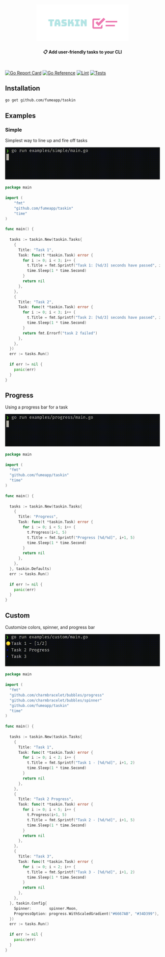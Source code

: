 <h1 align="center">
    <img src="https://github.com/fumeapp/taskin/raw/main/taskin.png" width="300" />
 <br />
</h1>

<p align="center"><strong>📋 Add user-friendly tasks to your CLI </strong></p>
<br />


[![Go Report Card](https://goreportcard.com/badge/github.com/fumeapp/taskin)](https://goreportcard.com/report/github.com/fumeapp/taskin)
[![Go Reference](https://pkg.go.dev/badge/github.com/fumeapp/taskin.svg)](https://pkg.go.dev/github.com/fumeapp/taskin)
[![Lint](https://github.com/fumeapp/taskin/actions/workflows/lint.yml/badge.svg)](https://github.com/fumeapp/taskin/actions/workflows/lint.yml)
[![Tests](https://github.com/fumeapp/taskin/actions/workflows/test.yml/badge.svg)](https://github.com/fumeapp/taskin/actions/workflows/test.yml)


## Installation

```bash
go get github.com/fumeapp/taskin
```

## Examples

### Simple
Simplest way to line up and fire off tasks

![Simple](/simple.gif)

```go
package main

import (
    "fmt"
    "github.com/fumeapp/taskin"
    "time"
)

func main() {

  tasks := taskin.New(taskin.Tasks{
    {
      Title: "Task 1",
      Task: func(t *taskin.Task) error {
        for i := 0; i < 3; i++ {
          t.Title = fmt.Sprintf("Task 1: [%d/3] seconds have passed", i+1)
          time.Sleep(1 * time.Second)
        }
        return nil
      },
    },
    {
      Title: "Task 2",
      Task: func(t *taskin.Task) error {
        for i := 0; i < 3; i++ {
          t.Title = fmt.Sprintf("Task 2: [%d/3] seconds have passed", i+1)
          time.Sleep(1 * time.Second)
        }
        return fmt.Errorf("task 2 failed")
      },
    },
  })
  err := tasks.Run()

  if err != nil {
    panic(err)
  }
}
```

## Progress
Using a progress bar for a task

![Progress](/progress.gif)


```go
package main

import (
  "fmt"
  "github.com/fumeapp/taskin"
  "time"
)

func main() {

  tasks := taskin.New(taskin.Tasks{
    {
      Title: "Progress",
      Task: func(t *taskin.Task) error {
        for i := 0; i < 5; i++ {
          t.Progress(i+1, 5)
          t.Title = fmt.Sprintf("Progress [%d/%d]", i+1, 5)
          time.Sleep(1 * time.Second)
        }
        return nil
      },
    },
  }, taskin.Defaults)
  err := tasks.Run()

  if err != nil {
    panic(err)
  }
}
```

## Custom
Customize colors, spinner, and progress bar

![Custom](/custom.gif)

```go
package main

import (
  "fmt"
  "github.com/charmbracelet/bubbles/progress"
  "github.com/charmbracelet/bubbles/spinner"
  "github.com/fumeapp/taskin"
  "time"
)

func main() {

  tasks := taskin.New(taskin.Tasks{
    {
      Title: "Task 1",
      Task: func(t *taskin.Task) error {
        for i := 0; i < 2; i++ {
          t.Title = fmt.Sprintf("Task 1 - [%d/%d]", i+1, 2)
          time.Sleep(1 * time.Second)
        }
        return nil
      },
    },
    {
      Title: "Task 2 Progress",
      Task: func(t *taskin.Task) error {
        for i := 0; i < 5; i++ {
          t.Progress(i+1, 5)
          t.Title = fmt.Sprintf("Task 2 - [%d/%d]", i+1, 5)
          time.Sleep(1 * time.Second)
        }
        return nil
      },
    },
    {
      Title: "Task 3",
      Task: func(t *taskin.Task) error {
        for i := 0; i < 2; i++ {
          t.Title = fmt.Sprintf("Task 3 - [%d/%d]", i+1, 2)
          time.Sleep(1 * time.Second)
        }
        return nil
      },
    },
  }, taskin.Config{
    Spinner:        spinner.Moon,
    ProgressOption: progress.WithScaledGradient("#6667AB", "#34D399"),
  })
  err := tasks.Run()

  if err != nil {
    panic(err)
  }
}


```

